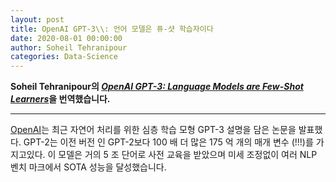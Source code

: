 ```yaml
---
layout: post
title: OpenAI GPT-3\\: 언어 모델은 퓨-샷 학습자이다
date: 2020-08-01 00:00:00
author: Soheil Tehranipour
categories: Data-Science
---  
```

  
  
**Soheil Tehranipour의 [*OpenAI GPT-3: Language Models are Few-Shot Learners*](https://medium.com/analytics-vidhya/openai-gpt-3-language-models-are-few-shot-learners-82531b3d3122)을 번역했습니다.**
  
  
- - -

[OpenAI](https://openai.com)는 최근 자연어 처리를 위한 심층 학습 모형 GPT-3 설명을 담은 논문을 발표했다. GPT-2는 이전 버전 인 GPT-2보다 100 배 더 많은 175 억 개의 매개 변수 (!!!)를 가지고있다. 이 모델은 거의 5 조 단어로 사전 교육을 받았으며 미세 조정없이 여러 NLP 벤치 마크에서 SOTA 성능을 달성했습니다.
